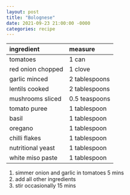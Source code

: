 ```yaml
---
layout: post
title: "Bolognese"
date: 2021-09-23 21:00:00 -0000
categories: recipe
---
```


| ingredient          | measure           |
|:--------------------|:------------------|
| tomatoes            | 1 can             |
| red onion chopped   | 1 clove           |
| garlic minced       | 2 tablespoons     |
| lentils cooked      | 2 tablespoons     |
| mushrooms sliced    | 0.5 teaspoons     |
| tomato puree        | 1 tablespoon      |
| basil               | 1 tablespoon      |
| oregano             | 1 tablespoon      |
| chilli flakes       | 1 tablespoon      |
| nutritional yeast   | 1 tablespoon      |
| white miso paste    | 1 tablespoon      |

1. simmer onion and garlic in tomatoes 5 mins
1. add all other ingredients
1. stir occasionally 15 mins
